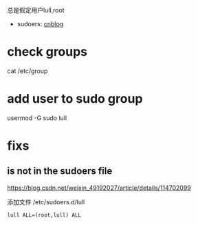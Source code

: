 总是假定用户lull,root

* sudoers: [cnblog](https://www.cnblogs.com/yanling-coder/p/10947157.html)


# check groups
cat /etc/group

# add user to sudo group
usermod -G sudo lull

# fixs

## is not in the sudoers file
https://blog.csdn.net/weixin_49192027/article/details/114702099

添加文件
/etc/sudoers.d/lull
```text
lull ALL=(root,lull) ALL
```
